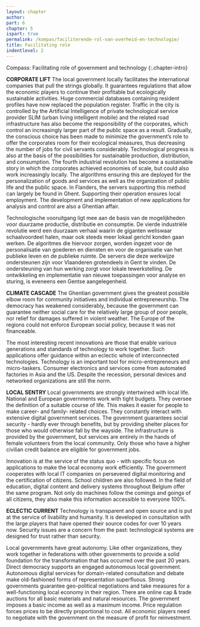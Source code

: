 ```yaml
---
layout: chapter
author: 
part: 6
chapter: 5
ispart: true
permalink: /kompas/faciliterende-rol-van-overheid-en-technologie/
title: Facilitating role
indentlevel: 2
---
```

Compass: Facilitating role of government and technology
{:.chapter-intro}

**CORPORATE LIFT**
The local government locally facilitates the international companies that
pull the strings globally. It guarantees regulations that allow the economic
players to continue their profitable but ecologically sustainable
activities. Huge commercial databases containing resident profiles have
now replaced the population register. Traffic in the city is controlled by the
Artificial Intelligence of private technological service provider SLIM (urban living
intelligent mobile) and the related road infrastructure has also become the
responsibility of the corporates, which control an increasingly larger part of the
public space as a result. Gradually, the conscious choice has been made to minimize
the government’s role to offer the corporates room for their ecological measures, thus
decreasing the number of jobs for civil servants considerably.
Technological progress is also at the basis of the possibilities for sustainable production,
distribution, and consumption. The fourth industrial revolution has become a sustainable
story in which the corporates achieved economies of scale, but could also work increasingly
locally. The algorithms ensuring this are deployed for the personalization of goods and services
as well as the organization of public life and the public space. In Flanders, the servers
supporting this method can largely be found in Ghent. Supporting their operation ensures
local employment. The development and implementation of new applications for analysis
and control are also a Ghentian affair.

Technologische vooruitgang ligt mee aan de basis van de mogelijkheden voor duurzame productie, distributie en consumptie. De vierde industriële revolutie werd een duurzaam verhaal waarin de giganten weliswaar schaalvoordeel halen, maar ook steeds meer lokaal gericht konden gaan werken. De algoritmes die hiervoor zorgen, worden ingezet voor de personalisatie van goederen en diensten en voor de organisatie van het publieke leven en de publieke ruimte. De servers die deze werkwijze ondersteunen zijn voor Vlaanderen grotendeels in Gent te vinden. De ondersteuning van hun werking zorgt voor lokale tewerkstelling. De ontwikkeling en implementatie van nieuwe toepassingen voor analyse en sturing, is eveneens een Gentse aangelegenheid. 

**CLIMATE CASCADE**
The Ghentian government gives the greatest possible elbow room for community
initiatives and individual entrepreneurship. The democracy has
weakened considerably, because the government can guarantee neither
social care for the relatively large group of poor people, nor relief for
damages suffered in violent weather. The Europe of the regions could
not enforce European social policy, because it was not financeable.

The most interesting recent innovations are those that enable
various generations and standards of technology to work together. Such
applications offer guidance within an eclectic whole of interconnected technologies.
Technology is an important tool for micro-entrepreneurs and micro-taskers. Consumer
electronics and services come from automated factories in Asia and the US. Despite the
recession, personal devices and networked organizations are still the norm.    

**LOCAL SENTRY**
Local governments are strongly intertwined with local life.
National and European governments work with tight budgets.
They oversee the definition of a suitable course of life.
This makes it easier for people to make career- and family-
related choices. They constantly interact with extensive
digital government services. The government guarantees
social security - hardly ever through benefits, but by providing
shelter places for those who would otherwise fall by the wayside.
The infrastructure is provided by the government, but services are
entirely in the hands of female volunteers from the local community. Only those who have
a higher civilian credit balance are eligible for government jobs.

Innovation is at the service of the status quo - with specific focus on applications to make
the local economy work efficiently. The government cooperates with local IT companies
on persevered digital monitoring and the certification of citizens. School children are also
followed. In the field of education, digital content and delivery systems throughout Belgium
offer the same program. Not only do machines follow the comings and goings of all citizens,
they also make this information accessible to everyone 100%.

**ECLECTIC CURRENT**
Technology is transparent and open source and is put at the service
of livability and humanity. It is developed in consultation with the
large players that have opened their source codes for over 10 years
now. Security issues are a concern from the past: technological systems
are designed for trust rather than security.

Local governments have great autonomy. Like other organizations,
they work together in federations with other governments to provide a solid foundation for
the transformation that has occurred over the past 20 years. Direct democracy supports an
engaged autonomous local government. Autonomous digital services for domain-related
consultation and debate make old-fashioned forms of representation superfluous. Strong
governments guarantee geo-political negotiations and take measures for a well-functioning
local economy in their region. There are online cap & trade auctions for all basic materials
and natural resources. The government imposes a basic income as well as a maximum
income. Price regulation forces prices to be directly proportional to cost. All economic players
need to negotiate with the government on the measure of profit for reinvestment.
